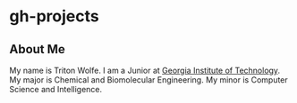 # gh-projects
## About Me
My name is Triton Wolfe. I am a Junior at [Georgia Institute of Technology](www.gatech.edu).
My major is Chemical and Biomolecular Engineering.
My minor is Computer Science and Intelligence.
